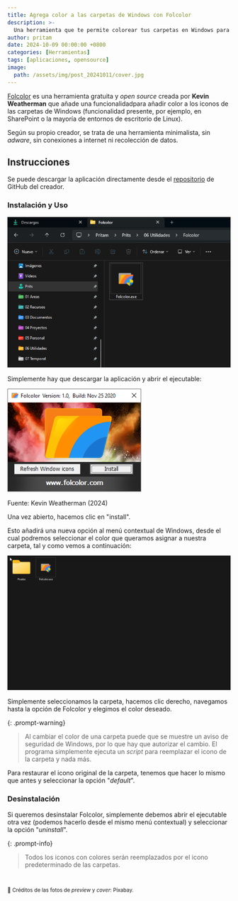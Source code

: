 ```yaml
---
title: Agrega color a las carpetas de Windows con Folcolor
description: >-
  Una herramienta que te permite colorear tus carpetas en Windows para ayudarte en la organización de archivos.
author: pritam
date: 2024-10-09 00:00:00 +0800
categories: [Herramientas]
tags: [aplicaciones, opensource]
image:
  path: /assets/img/post_20241011/cover.jpg
---
```

[Folcolor](https://www.folcolor.com/) es una herramienta gratuita y *open source* creada por **Kevin Weatherman** que añade una funcionalidadpara añadir color a los iconos de las carpetas de Windows (funcionalidad presente, por ejemplo, en SharePoint o la mayoría de entornos de escritorio de Linux).

Según su propio creador, se trata de una herramienta minimalista, sin *adware*, sin conexiones a internet ni recolección de datos.

## Instrucciones

Se puede descargar la aplicación directamente desde el [repositorio](https://github.com/kweatherman/Folcolor/releases/) de GitHub del creador.

### Instalación y Uso

![Archivo EXE](/assets/img/post_20241011/folcolor2.png)

Simplemente hay que descargar la aplicación y abrir el ejecutable:

![Ejecutable](/assets/img/post_20241011/folcolor1.png)

Fuente: Kevin Weatherman (2024)

Una vez abierto, hacemos clic en "install".

Esto añadirá una nueva opción al menú contextual de Windows, desde el cual podremos seleccionar el color que queramos asignar a nuestra carpeta, tal y como vemos a continuación:

![Demostración](/assets/img/post_20241011/folcolor3.gif)

Simplemente seleccionamos la carpeta, hacemos clic derecho, navegamos hasta la opción de Folcolor y elegimos el color deseado.

{: .prompt-warning}
> Al cambiar el color de una carpeta puede que se muestre un aviso de seguridad de Windows, por lo que hay que autorizar el cambio. El programa simplemente ejecuta un *script* para reemplazar el icono de la carpeta y nada más.

Para restaurar el icono original de la carpeta, tenemos que hacer lo mismo que antes y seleccionar la opción "*default*".

### Desinstalación

Si queremos desinstalar Folcolor, simplemente debemos abrir el ejecutable otra vez (podemos hacerlo desde el mismo menú contextual) y seleccionar la opción "*uninstall*".

{: .prompt-info}
> Todos los iconos con colores serán reemplazados por el icono predeterminado de las carpetas.


<br>

<p style="font-size: smaller;">📸 Créditos de las fotos de <em>preview</em> y <em>cover</em>: Pixabay.</p>